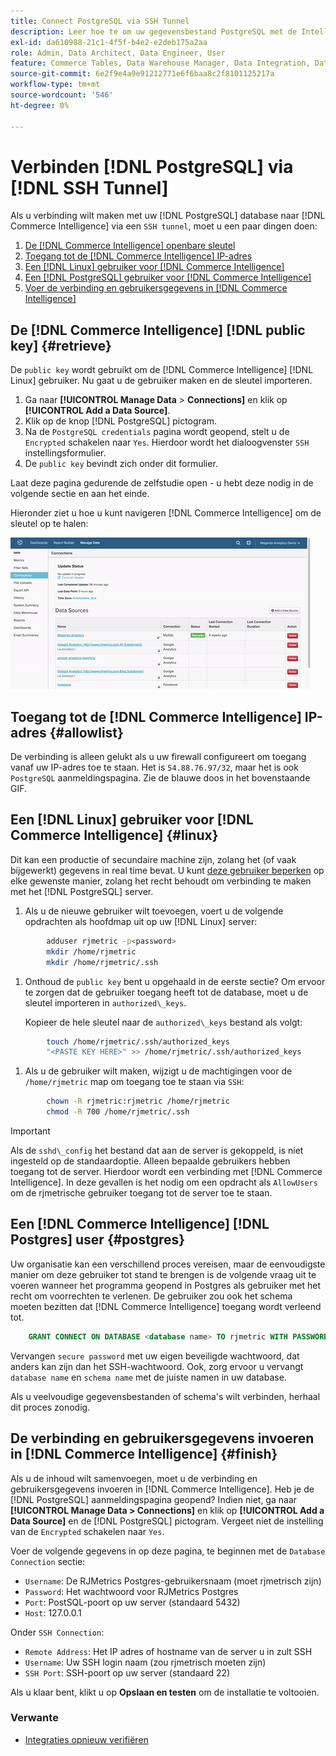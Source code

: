 ```yaml
---
title: Connect PostgreSQL via SSH Tunnel
description: Leer hoe te om uw gegevensbestand PostgreSQL met de Intelligentie van de Handel via een tunnel van SSH te verbinden.
exl-id: da610988-21c1-4f5f-b4e2-e2deb175a2aa
role: Admin, Data Architect, Data Engineer, User
feature: Commerce Tables, Data Warehouse Manager, Data Integration, Data Import/Export, SQL Report Builder
source-git-commit: 6e2f9e4a9e91212771e6f6baa8c2f8101125217a
workflow-type: tm+mt
source-wordcount: '546'
ht-degree: 0%

---
```


# Verbinden [!DNL PostgreSQL] via [!DNL SSH Tunnel]

Als u verbinding wilt maken met uw [!DNL PostgreSQL] database naar [!DNL Commerce Intelligence] via een `SSH tunnel`, moet u een paar dingen doen:

1. [De [!DNL Commerce Intelligence] openbare sleutel](#retrieve)
1. [Toegang tot de [!DNL Commerce Intelligence] IP-adres](#allowlist)
1. [Een [!DNL Linux] gebruiker voor [!DNL Commerce Intelligence]](#linux)
1. [Een [!DNL PostgreSQL] gebruiker voor [!DNL Commerce Intelligence]](#postgres)
1. [Voer de verbinding en gebruikersgegevens in [!DNL Commerce Intelligence]](#finish)

## De [!DNL Commerce Intelligence] [!DNL public key] {#retrieve}

De `public key` wordt gebruikt om de [!DNL Commerce Intelligence] [!DNL Linux] gebruiker. Nu gaat u de gebruiker maken en de sleutel importeren.

1. Ga naar **[!UICONTROL Manage Data** > **Connections]** en klik op **[!UICONTROL Add a Data Source]**.
1. Klik op de knop [!DNL PostgreSQL] pictogram.
1. Na de `PostgreSQL credentials` pagina wordt geopend, stelt u de `Encrypted` schakelen naar `Yes`. Hierdoor wordt het dialoogvenster `SSH` instellingsformulier.
1. De `public key` bevindt zich onder dit formulier.

Laat deze pagina gedurende de zelfstudie open - u hebt deze nodig in de volgende sectie en aan het einde.

Hieronder ziet u hoe u kunt navigeren [!DNL Commerce Intelligence] om de sleutel op te halen:

![Het terugwinnen van de openbare sleutel RJMetrics](../../../assets/get-mbi-public-key.gif)

## Toegang tot de [!DNL Commerce Intelligence] IP-adres {#allowlist}

De verbinding is alleen gelukt als u uw firewall configureert om toegang vanaf uw IP-adres toe te staan. Het is `54.88.76.97/32`, maar het is ook `PostgreSQL` aanmeldingspagina. Zie de blauwe doos in het bovenstaande GIF.

## Een [!DNL Linux] gebruiker voor [!DNL Commerce Intelligence] {#linux}

Dit kan een productie of secundaire machine zijn, zolang het (of vaak bijgewerkt) gegevens in real time bevat. U kunt [deze gebruiker beperken](../../../administrator/account-management/restrict-db-access.md) op elke gewenste manier, zolang het recht behoudt om verbinding te maken met het [!DNL PostgreSQL] server.

1. Als u de nieuwe gebruiker wilt toevoegen, voert u de volgende opdrachten als hoofdmap uit op uw [!DNL Linux] server:

```bash
        adduser rjmetric -p<password>
        mkdir /home/rjmetric
        mkdir /home/rjmetric/.ssh
```

1. Onthoud de `public key` bent u opgehaald in de eerste sectie? Om ervoor te zorgen dat de gebruiker toegang heeft tot de database, moet u de sleutel importeren in `authorized\_keys`.

   Kopieer de hele sleutel naar de `authorized\_keys` bestand als volgt:

```bash
        touch /home/rjmetric/.ssh/authorized_keys
        "<PASTE KEY HERE>" >> /home/rjmetric/.ssh/authorized_keys
```

1. Als u de gebruiker wilt maken, wijzigt u de machtigingen voor de `/home/rjmetric` map om toegang toe te staan via `SSH`:

```bash
        chown -R rjmetric:rjmetric /home/rjmetric
        chmod -R 700 /home/rjmetric/.ssh
```

>[!IMPORTANT]
>
>Als de `sshd\_config` het bestand dat aan de server is gekoppeld, is niet ingesteld op de standaardoptie. Alleen bepaalde gebruikers hebben toegang tot de server. Hierdoor wordt een verbinding met [!DNL Commerce Intelligence]. In deze gevallen is het nodig om een opdracht als `AllowUsers` om de rjmetrische gebruiker toegang tot de server toe te staan.

## Een [!DNL Commerce Intelligence] [!DNL Postgres] user {#postgres}

Uw organisatie kan een verschillend proces vereisen, maar de eenvoudigste manier om deze gebruiker tot stand te brengen is de volgende vraag uit te voeren wanneer het programma geopend in Postgres als gebruiker met het recht om voorrechten te verlenen. De gebruiker zou ook het schema moeten bezitten dat [!DNL Commerce Intelligence] toegang wordt verleend tot.

```sql
    GRANT CONNECT ON DATABASE <database name> TO rjmetric WITH PASSWORD <secure password>;GRANT USAGE ON SCHEMA <schema name> TO rjmetric;GRANT SELECT ON ALL TABLES IN SCHEMA <schema name> TO rjmetric;ALTER DEFAULT PRIVILEGES IN SCHEMA <schema name> GRANT SELECT ON TABLES TO rjmetric;
```

Vervangen `secure password` met uw eigen beveiligde wachtwoord, dat anders kan zijn dan het SSH-wachtwoord. Ook, zorg ervoor u vervangt `database name` en `schema name` met de juiste namen in uw database.

Als u veelvoudige gegevensbestanden of schema&#39;s wilt verbinden, herhaal dit proces zonodig.

## De verbinding en gebruikersgegevens invoeren in [!DNL Commerce Intelligence] {#finish}

Als u de inhoud wilt samenvoegen, moet u de verbinding en gebruikersgegevens invoeren in [!DNL Commerce Intelligence]. Heb je de [!DNL PostgreSQL] aanmeldingspagina geopend? Indien niet, ga naar **[!UICONTROL Manage Data > Connections]** en klik op **[!UICONTROL Add a Data Source]** en de [!DNL PostgreSQL] pictogram. Vergeet niet de instelling van de `Encrypted` schakelen naar `Yes`.

Voer de volgende gegevens in op deze pagina, te beginnen met de `Database Connection` sectie:

* `Username`: De RJMetrics Postgres-gebruikersnaam (moet rjmetrisch zijn)
* `Password`: Het wachtwoord voor RJMetrics Postgres
* `Port`: PostSQL-poort op uw server (standaard 5432)
* `Host`: 127.0.0.1

Onder `SSH Connection`:

* `Remote Address`: Het IP adres of hostname van de server u in zult SSH
* `Username`: Uw SSH login naam (zou rjmetrisch moeten zijn)
* `SSH Port`: SSH-poort op uw server (standaard 22)

Als u klaar bent, klikt u op **Opslaan en testen** om de installatie te voltooien.

### Verwante

* [Integraties opnieuw verifiëren](https://experienceleague.adobe.com/docs/commerce-knowledge-base/kb/how-to/mbi-reauthenticating-integrations.html)
